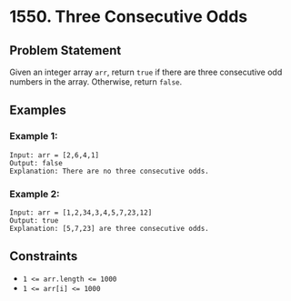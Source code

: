 # 1550. Three Consecutive Odds

## Problem Statement

Given an integer array `arr`, return `true` if there are three consecutive odd numbers in the array. Otherwise, return `false`.

## Examples

### Example 1:
```text
Input: arr = [2,6,4,1]
Output: false
Explanation: There are no three consecutive odds.
```

### Example 2:
```text
Input: arr = [1,2,34,3,4,5,7,23,12]
Output: true
Explanation: [5,7,23] are three consecutive odds.
```

## Constraints
- `1 <= arr.length <= 1000`
- `1 <= arr[i] <= 1000`